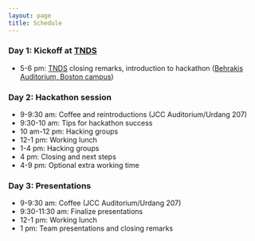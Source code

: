 ```yaml
---
layout: page
title: Schedule
---
```


### Day 1: Kickoff at [TNDS](https://sites.tufts.edu/friedmanresearchsymposium/)

- 5-6 pm: [TNDS](https://sites.tufts.edu/friedmanresearchsymposium/) closing remarks, introduction to hackathon ([Behrakis Auditorium, Boston campus](https://goo.gl/maps/dvCgKk6sbnDKZZNc6))

### Day 2: Hackathon session

- 9-9:30 am: Coffee and reintroductions (JCC Auditorium/Urdang 207)
- 9:30-10 am: Tips for hackathon success
- 10 am-12 pm: Hacking groups
- 12-1 pm: Working lunch
- 1-4 pm: Hacking groups
- 4 pm: Closing and next steps
- 4-9 pm: Optional extra working time

### Day 3: Presentations

 - 9-9:30 am: Coffee (JCC Auditorium/Urdang 207)
 - 9:30-11:30 am: Finalize presentations
 - 12-1 pm: Working lunch
 - 1 pm: Team presentations and closing remarks
